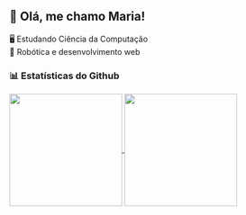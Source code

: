 ## 👋 Olá, me chamo Maria!

🖥️ Estudando Ciência da Computação<br/>
🩵 Robótica e desenvolvimento web<br/>


### 📊 Estatísticas do Github

<a href="https://github.com/mariasolek/github-readme-stats">
  <img height=200 align="center" src="https://github-readme-stats.vercel.app/api?username=mariasolek&show_icons=true&theme=tokyonight" />
</a>
<a href="https://github.com/mariasolek/convoychat">
  <img height=200 align="center" src="https://github-readme-stats.vercel.app/api/top-langs?username=mariasolek&layout=donut&langs_count=8&card_width=320&show_icons=true&theme=tokyonight" />
</a>

